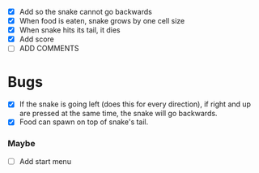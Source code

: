 - [x] Add so the snake cannot go backwards
- [x] When food is eaten, snake grows by one cell size
- [x] When snake hits its tail, it dies
- [x] Add score
- [ ] ADD COMMENTS

# Bugs
- [x] If the snake is going left (does this for every direction), if right and up are pressed at the same time, the snake will go backwards.
- [x] Food can spawn on top of snake's tail.

### Maybe
- [ ] Add start menu
